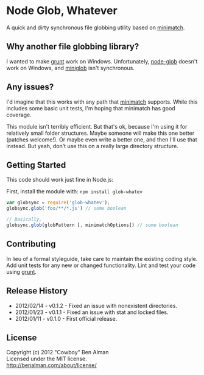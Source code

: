 # Node Glob, Whatever

A quick and dirty synchronous file globbing utility based on [minimatch](https://github.com/isaacs/minimatch).

## Why another file globbing library?

I wanted to make [grunt](https://github.com/cowboy/grunt) work on Windows. Unfortunately, [node-glob](https://github.com/isaacs/node-glob) doesn't work on Windows, and [miniglob](https://github.com/isaacs/miniglob) isn't synchronous.

## Any issues?

I'd imagine that this works with any path that [minimatch](https://github.com/isaacs/minimatch) supports. While this includes some basic unit tests, I'm hoping that minimatch has good coverage.

This module isn't terribly efficient. But that's ok, because I'm using it for relatively small folder structures. Maybe someone will make this one better (patches welcome!). Or maybe even write a better one, and then I'll use that instead. But yeah, don't use this on a really large directory structure.

## Getting Started

This code should work just fine in Node.js:

First, install the module with: `npm install glob-whatev`

```javascript
var globsync = require('glob-whatev');
globsync.glob('foo/**/*.js') // some boolean

// Basically,
globsync.glob(globPattern [, minimatchOptions]) // some boolean
```

## Contributing
In lieu of a formal styleguide, take care to maintain the existing coding style. Add unit tests for any new or changed functionality. Lint and test your code using [grunt](https://github.com/cowboy/grunt).

## Release History

* 2012/02/14 - v0.1.2 - Fixed an issue with nonexistent directories.
* 2012/01/23 - v0.1.1 - Fixed an issue with stat and locked files.
* 2012/01/11 - v0.1.0 - First official release.

## License
Copyright (c) 2012 "Cowboy" Ben Alman  
Licensed under the MIT license.  
<http://benalman.com/about/license/>
